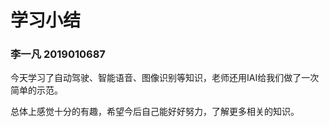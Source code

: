 # 学习小结

### 李一凡 2019010687

今天学习了自动驾驶、智能语音、图像识别等知识，老师还用IAI给我们做了一次简单的示范。

总体上感觉十分的有趣，希望今后自己能好好努力，了解更多相关的知识。

